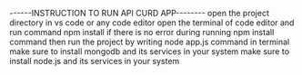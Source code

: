 
 ------INSTRUCTION TO RUN API CURD APP--------
open the project directory in vs code or any code editor 
open the terminal of code editor and run command npm install
if there is no error during running npm install command then run the project by writing node app.js command in terminal
make sure to install mongodb and its services in your system 
make sure to install node.js and its services in your system 